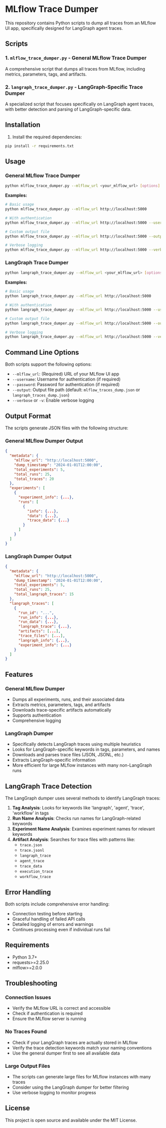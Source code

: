 # MLflow Trace Dumper

This repository contains Python scripts to dump all traces from an MLflow UI app, specifically designed for LangGraph agent traces.

## Scripts

### 1. `mlflow_trace_dumper.py` - General MLflow Trace Dumper
A comprehensive script that dumps all traces from MLflow, including metrics, parameters, tags, and artifacts.

### 2. `langraph_trace_dumper.py` - LangGraph-Specific Trace Dumper
A specialized script that focuses specifically on LangGraph agent traces, with better detection and parsing of LangGraph-specific data.

## Installation

1. Install the required dependencies:
```bash
pip install -r requirements.txt
```

## Usage

### General MLflow Trace Dumper

```bash
python mlflow_trace_dumper.py --mlflow_url <your_mlflow_url> [options]
```

**Examples:**
```bash
# Basic usage
python mlflow_trace_dumper.py --mlflow_url http://localhost:5000

# With authentication
python mlflow_trace_dumper.py --mlflow_url http://localhost:5000 --username myuser --password mypass

# Custom output file
python mlflow_trace_dumper.py --mlflow_url http://localhost:5000 --output my_traces.json

# Verbose logging
python mlflow_trace_dumper.py --mlflow_url http://localhost:5000 --verbose
```

### LangGraph Trace Dumper

```bash
python langraph_trace_dumper.py --mlflow_url <your_mlflow_url> [options]
```

**Examples:**
```bash
# Basic usage
python langraph_trace_dumper.py --mlflow_url http://localhost:5000

# With authentication
python langraph_trace_dumper.py --mlflow_url http://localhost:5000 --username myuser --password mypass

# Custom output file
python langraph_trace_dumper.py --mlflow_url http://localhost:5000 --output langraph_traces.json

# Verbose logging
python langraph_trace_dumper.py --mlflow_url http://localhost:5000 --verbose
```

## Command Line Options

Both scripts support the following options:

- `--mlflow_url`: (Required) URL of your MLflow UI app
- `--username`: Username for authentication (if required)
- `--password`: Password for authentication (if required)
- `--output`: Output file path (default: `mlflow_traces_dump.json` or `langraph_traces_dump.json`)
- `--verbose` or `-v`: Enable verbose logging

## Output Format

The scripts generate JSON files with the following structure:

### General MLflow Dumper Output
```json
{
  "metadata": {
    "mlflow_url": "http://localhost:5000",
    "dump_timestamp": "2024-01-01T12:00:00",
    "total_experiments": 5,
    "total_runs": 25,
    "total_traces": 20
  },
  "experiments": [
    {
      "experiment_info": {...},
      "runs": [
        {
          "info": {...},
          "data": {...},
          "trace_data": {...}
        }
      ]
    }
  ]
}
```

### LangGraph Dumper Output
```json
{
  "metadata": {
    "mlflow_url": "http://localhost:5000",
    "dump_timestamp": "2024-01-01T12:00:00",
    "total_experiments": 5,
    "total_runs": 25,
    "total_langraph_traces": 15
  },
  "langraph_traces": [
    {
      "run_id": "...",
      "run_info": {...},
      "run_data": {...},
      "langraph_trace": {...},
      "artifacts": [...],
      "trace_files": [...],
      "langraph_info": {...},
      "experiment_info": {...}
    }
  ]
}
```

## Features

### General MLflow Dumper
- Dumps all experiments, runs, and their associated data
- Extracts metrics, parameters, tags, and artifacts
- Downloads trace-specific artifacts automatically
- Supports authentication
- Comprehensive logging

### LangGraph Dumper
- Specifically detects LangGraph traces using multiple heuristics
- Looks for LangGraph-specific keywords in tags, parameters, and names
- Downloads and parses trace files (JSON, JSONL, etc.)
- Extracts LangGraph-specific information
- More efficient for large MLflow instances with many non-LangGraph runs

## LangGraph Trace Detection

The LangGraph dumper uses several methods to identify LangGraph traces:

1. **Tag Analysis**: Looks for keywords like 'langraph', 'agent', 'trace', 'workflow' in tags
2. **Run Name Analysis**: Checks run names for LangGraph-related keywords
3. **Experiment Name Analysis**: Examines experiment names for relevant keywords
4. **Artifact Analysis**: Searches for trace files with patterns like:
   - `trace.json`
   - `trace.jsonl`
   - `langraph_trace`
   - `agent_trace`
   - `trace_data`
   - `execution_trace`
   - `workflow_trace`

## Error Handling

Both scripts include comprehensive error handling:
- Connection testing before starting
- Graceful handling of failed API calls
- Detailed logging of errors and warnings
- Continues processing even if individual runs fail

## Requirements

- Python 3.7+
- requests>=2.25.0
- mlflow>=2.0.0

## Troubleshooting

### Connection Issues
- Verify the MLflow URL is correct and accessible
- Check if authentication is required
- Ensure the MLflow server is running

### No Traces Found
- Check if your LangGraph traces are actually stored in MLflow
- Verify the trace detection keywords match your naming conventions
- Use the general dumper first to see all available data

### Large Output Files
- The scripts can generate large files for MLflow instances with many traces
- Consider using the LangGraph dumper for better filtering
- Use verbose logging to monitor progress

## License

This project is open source and available under the MIT License.

